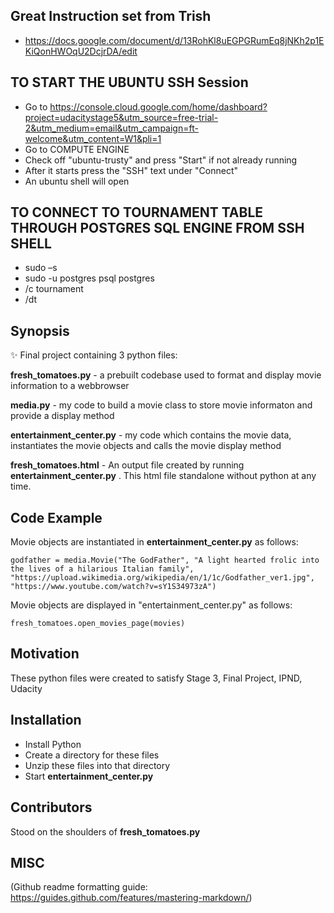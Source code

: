 ## Great Instruction set from Trish
* https://docs.google.com/document/d/13RohKl8uEGPGRumEq8jNKh2p1EKiQonHWOqU2DcjrDA/edit

## TO START THE UBUNTU SSH Session
* Go to https://console.cloud.google.com/home/dashboard?project=udacitystage5&utm_source=free-trial-2&utm_medium=email&utm_campaign=ft-welcome&utm_content=W1&pli=1
* Go to COMPUTE ENGINE
* Check off "ubuntu-trusty" and press "Start" if not already running
* After it starts press the "SSH" text under "Connect"
* An ubuntu shell will open



## TO CONNECT TO TOURNAMENT TABLE THROUGH POSTGRES SQL ENGINE FROM SSH SHELL
* sudo –s
* sudo -u postgres psql postgres
* /c tournament
* /dt





## Synopsis

:sparkles: Final project containing  3 python files:

**fresh_tomatoes.py** - a prebuilt codebase used to format and display movie information to a webbrowser

**media.py** - my code to build a movie class to store movie informaton and provide a display method

**entertainment_center.py** - my code which contains the movie data, instantiates the movie objects and calls the movie display method

**fresh_tomatoes.html** - An output file created by running **entertainment_center.py** . This html file standalone without python at any time.



## Code Example
Movie objects are instantiated in **entertainment_center.py** as follows:

`godfather = media.Movie("The GodFather",
                        "A light hearted frolic into the lives of a hilarious Italian family",
                        "https://upload.wikimedia.org/wikipedia/en/1/1c/Godfather_ver1.jpg",
                        "https://www.youtube.com/watch?v=sY1S34973zA")
`                        
                        
Movie objects are displayed in "entertainment_center.py" as follows:

`fresh_tomatoes.open_movies_page(movies)                  
`

## Motivation

These python files were created to satisfy Stage 3, Final Project, IPND, Udacity

## Installation

* Install Python
* Create a directory for these files
* Unzip these files into that directory
* Start **entertainment_center.py**


## Contributors

Stood on the shoulders of **fresh_tomatoes.py** 

## MISC



(Github readme formatting guide: https://guides.github.com/features/mastering-markdown/)

